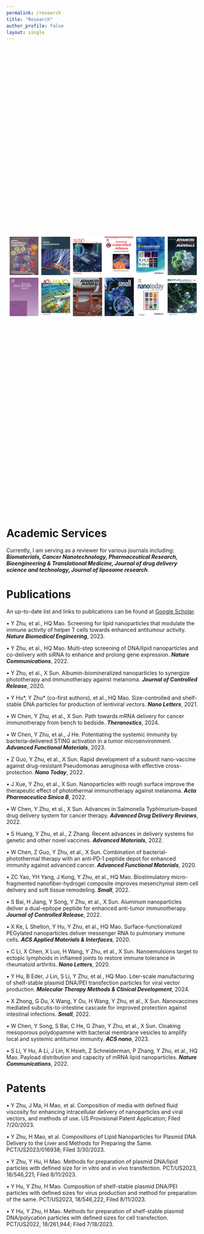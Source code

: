 ```yaml
---
permalink: /research
title: "Research"
author_profile: false
layout: single
---
```


<style>
  .center {
    display: flex;
    justify-content: center;
    align-items: center;
    height: 30vh; /* You can adjust this if needed */
  }
</style>

<div class="center">
  <img src="images/Journals.png" alt="Centered Image">
</div>
<br> <!-- Add space here -->

# Academic Services

Currently, I am serving as a reviewer for various journals including: ***Biomaterials, Cancer Nanotechnology, Pharmaceutical Research, Bioengineering & Translational Medicine, Journal of drug delivery science and technology, Journal of liposome research***. 

# Publications

An up-to-date list and links to publications can be found at [Google Scholar](https://scholar.google.com/citations?user=rp1pkakAAAAJ&hl).

•	Y Zhu, et al., HQ Mao. Screening for lipid nanoparticles that modulate the immune activity of helper T cells towards enhanced antitumour activity. ***Nature Biomedical Engineering***, 2023.

•	Y Zhu, et al., HQ Mao. Multi-step screening of DNA/lipid nanoparticles and co-delivery with siRNA to enhance and prolong gene expression. ***Nature Communications***, 2022.

•	Y Zhu, et al., X Sun. Albumin-biomineralized nanoparticles to synergize phototherapy and immunotherapy against melanoma. ***Journal of Controlled Release***, 2020.

•	Y Hu*, Y Zhu* (co-first authors), et al., HQ Mao. Size-controlled and shelf-stable DNA particles for production of lentiviral vectors. ***Nano Letters***, 2021. 

•	W Chen, Y Zhu, et al., X Sun. Path towards mRNA delivery for cancer immunotherapy from bench to bedside. ***Theranostics***, 2024.

•	W Chen, Y Zhu, et al., J He. Potentiating the systemic immunity by bacteria-delivered STING activation in a tumor microenvironment. ***Advanced Functional Materials***, 2023.

•	Z Guo, Y Zhu, et al., X Sun. Rapid development of a subunit nano-vaccine against drug-resistant Pseudomonas aeruginosa with effective cross-protection. ***Nano Today***, 2022.

•	J Xue, Y Zhu, et al., X Sun. Nanoparticles with rough surface improve the therapeutic effect of photothermal immunotherapy against melanoma. ***Acta Pharmaceutica Sinica B***, 2022.

•	W Chen, Y Zhu, et al., X Sun. Advances in Salmonella Typhimurium-based drug delivery system for cancer therapy. ***Advanced Drug Delivery Reviews***, 2022.

•	S Huang, Y Zhu, et al., Z Zhang. Recent advances in delivery systems for genetic and other novel vaccines. ***Advanced Materials***, 2022.

•	W Chen, Z Guo, Y Zhu, et al., X Sun. Combination of bacterial‐photothermal therapy with an anti‐PD‐1 peptide depot for enhanced immunity against advanced cancer. ***Advanced Functional Materials***, 2020.

•	ZC Yao, YH Yang, J Kong, Y Zhu, et al., HQ Mao. Biostimulatory micro-fragmented nanofiber-hydrogel composite improves mesenchymal stem cell delivery and soft tissue remodeling. ***Small***, 2022.

•	S Bai, H Jiang, Y Song, Y Zhu, et al., X Sun. Aluminum nanoparticles deliver a dual-epitope peptide for enhanced anti-tumor immunotherapy. ***Journal of Controlled Release***, 2022.

•	X Ke, L Shelton, Y Hu, Y Zhu, et al., HQ Mao. Surface-functionalized PEGylated nanoparticles deliver messenger RNA to pulmonary immune cells. ***ACS Applied Materials & Interfaces***, 2020.

•	C Li, X Chen, X Luo, H Wang, Y Zhu, et al., X Sun. Nanoemulsions target to ectopic lymphoids in inflamed joints to restore immune tolerance in rheumatoid arthritis. ***Nano Letters***, 2020.

•	Y Hu, B Eder, J Lin, S Li, Y Zhu, et al., HQ Mao. Liter-scale manufacturing of shelf-stable plasmid DNA/PEI transfection particles for viral vector production. ***Molecular Therapy Methods & Clinical Development***, 2024.

•	X Zhong, G Du, X Wang, Y Ou, H Wang, Y Zhu, et al., X Sun. Nanovaccines mediated subcutis-to-intestine cascade for improved protection against intestinal infections. ***Small***, 2022.

•	W Chen, Y Song, S Bai, C He, G Zhao, Y Zhu, et al., X Sun. Cloaking mesoporous polydopamine with bacterial membrane vesicles to amplify local and systemic antitumor immunity. ***ACS nano***, 2023.

•	S Li, Y Hu, A Li, J Lin, K Hsieh, Z Schneiderman, P Zhang, Y Zhu, et al., HQ Mao. Payload distribution and capacity of mRNA lipid nanoparticles. ***Nature Communications***, 2022.

# Patents

•	Y Zhu, J Ma, H Mao, et al. Composition of media with defined fluid viscosity for enhancing intracellular delivery of nanoparticles and viral vectors, and methods of use. US Provisional Patent Application; Filed 7/20/2023.

•	Y Zhu, H Mao, et al. Compositions of Lipid Nanoparticles for Plasmid DNA Delivery to the Liver and Methods for Preparing the Same. PCT/US2023/016938; Filed 3/30/2023.

•	Y Zhu, Y Hu, H Mao. Methods for preparation of plasmid DNA/lipid particles with defined size for in vitro and in vivo transfection. PCT/US2023, 18/546,221; Filed 8/11/2023.

•	Y Hu, Y Zhu, H Mao. Composition of shelf-stable plasmid DNA/PEI particles with defined sizes for virus production and method for preparation of the same. PCT/US2023, 18/546,222, Filed 8/11/2023.

•	Y Hu, Y Zhu, H Mao. Methods for preparation of shelf-stable plasmid DNA/polycation particles with defined sizes for cell transfection. PCT/US2022, 18/261,944; Filed 7/18/2023.
